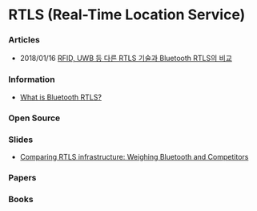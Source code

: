# RTLS (Real-Time Location Service)


### Articles
- 2018/01/16 [RFID, UWB 등 다른 RTLS 기술과 Bluetooth RTLS의 비교](https://pntbiz.co.kr/index.php/2018/01/16/023/)


### Information
- [What is Bluetooth RTLS?](https://kontakt.io/what-is-bluetooth-rtls/)


### Open Source


### Slides
- [Comparing RTLS infrastructure: Weighing Bluetooth and Competitors](https://cdn2.hubspot.net/hubfs/556697/_Kontakt.io%20and%20Simon%20Whitepapers/WhP%3B%20Kontakt.io%3B%20Comparing%20RTLS%20Infrastructure_%20Weighing%20Bluetooth%20and%20Competitors.pdf.pdf)


### Papers


### Books





